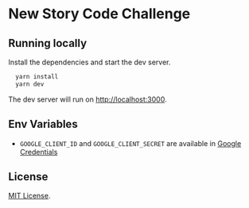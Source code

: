 # New Story Code Challenge

## Running locally

Install the dependencies and start the dev server.

```bash
  yarn install
  yarn dev
```

The dev server will run on [http://localhost:3000](http://localhost:3000).

## Env Variables

- `GOOGLE_CLIENT_ID` and `GOOGLE_CLIENT_SECRET` are available in [Google Credentials](https://console.cloud.google.com/apis/credentials)

## License

[MIT License](https://github.com/edgarlr/newstory-ch/blob/main/LICENSE).
